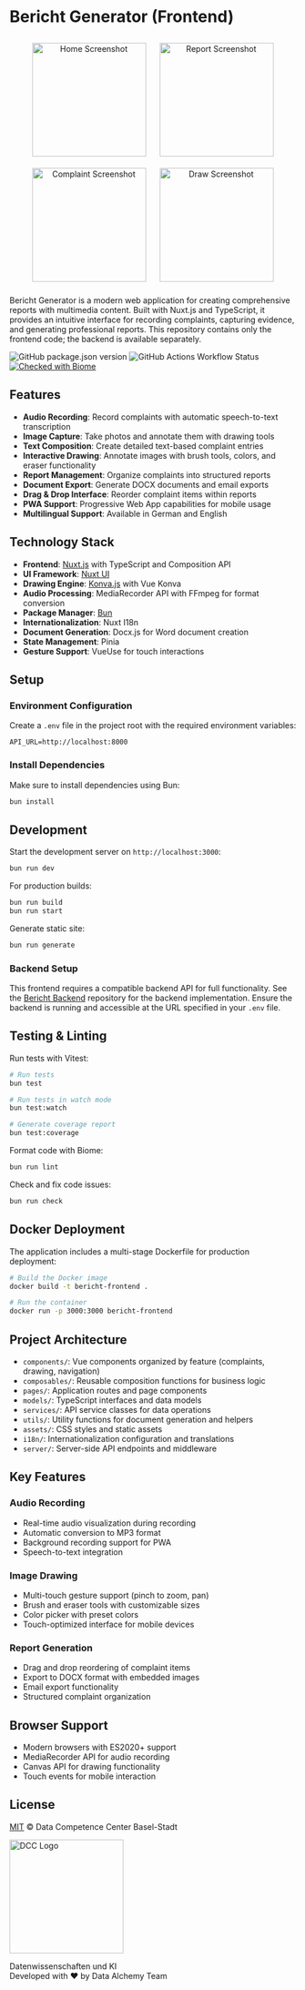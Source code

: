 # Bericht Generator (Frontend)

<div align="center">
  <img src="_imgs/home.png" alt="Home Screenshot" width="200" style="margin: 10px;"/>
  <img src="_imgs/report.png" alt="Report Screenshot" width="200" style="margin: 10px;"/>
  <img src="_imgs/complaint.png" alt="Complaint Screenshot" width="200" style="margin: 10px;"/>
  <img src="_imgs/draw.png" alt="Draw Screenshot" width="200" style="margin: 10px;"/>
</div>

Bericht Generator is a modern web application for creating comprehensive reports with multimedia content. Built with Nuxt.js and TypeScript, it provides an intuitive interface for recording complaints, capturing evidence, and generating professional reports. This repository contains only the frontend code; the backend is available separately.

![GitHub package.json version](https://img.shields.io/github/package-json/v/DCC-BS/bericht-frontend)
![GitHub Actions Workflow Status](https://img.shields.io/github/actions/workflow/status/DCC-BS/bericht-frontend/ci.yml)
[![Checked with Biome](https://img.shields.io/badge/Checked_with-Biome-60a5fa?style=flat&logo=biome)](https://biomejs.dev)

## Features

- **Audio Recording**: Record complaints with automatic speech-to-text transcription
- **Image Capture**: Take photos and annotate them with drawing tools
- **Text Composition**: Create detailed text-based complaint entries
- **Interactive Drawing**: Annotate images with brush tools, colors, and eraser functionality
- **Report Management**: Organize complaints into structured reports
- **Document Export**: Generate DOCX documents and email exports
- **Drag & Drop Interface**: Reorder complaint items within reports
- **PWA Support**: Progressive Web App capabilities for mobile usage
- **Multilingual Support**: Available in German and English

## Technology Stack

- **Frontend**: [Nuxt.js](https://nuxt.com/) with TypeScript and Composition API
- **UI Framework**: [Nuxt UI](https://ui.nuxt.com/)
- **Drawing Engine**: [Konva.js](https://konvajs.org/) with Vue Konva
- **Audio Processing**: MediaRecorder API with FFmpeg for format conversion
- **Package Manager**: [Bun](https://bun.sh/)
- **Internationalization**: Nuxt I18n
- **Document Generation**: Docx.js for Word document creation
- **State Management**: Pinia
- **Gesture Support**: VueUse for touch interactions

## Setup

### Environment Configuration

Create a `.env` file in the project root with the required environment variables:

```
API_URL=http://localhost:8000
```

### Install Dependencies

Make sure to install dependencies using Bun:

```bash
bun install
```

## Development

Start the development server on `http://localhost:3000`:

```bash
bun run dev
```

For production builds:

```bash
bun run build
bun run start
```

Generate static site:

```bash
bun run generate
```

### Backend Setup

This frontend requires a compatible backend API for full functionality.
See the [Bericht Backend](https://github.com/DCC-BS/bericht-backend) repository for the backend implementation.
Ensure the backend is running and accessible at the URL specified in your `.env` file.

## Testing & Linting

Run tests with Vitest:

```bash
# Run tests
bun test

# Run tests in watch mode
bun test:watch

# Generate coverage report
bun test:coverage
```

Format code with Biome:

```bash
bun run lint
```

Check and fix code issues:

```bash
bun run check
```

## Docker Deployment

The application includes a multi-stage Dockerfile for production deployment:

```bash
# Build the Docker image
docker build -t bericht-frontend .

# Run the container
docker run -p 3000:3000 bericht-frontend
```

## Project Architecture

- `components/`: Vue components organized by feature (complaints, drawing, navigation)
- `composables/`: Reusable composition functions for business logic
- `pages/`: Application routes and page components
- `models/`: TypeScript interfaces and data models
- `services/`: API service classes for data operations
- `utils/`: Utility functions for document generation and helpers
- `assets/`: CSS styles and static assets
- `i18n/`: Internationalization configuration and translations
- `server/`: Server-side API endpoints and middleware

## Key Features

### Audio Recording
- Real-time audio visualization during recording
- Automatic conversion to MP3 format
- Background recording support for PWA
- Speech-to-text integration

### Image Drawing
- Multi-touch gesture support (pinch to zoom, pan)
- Brush and eraser tools with customizable sizes
- Color picker with preset colors
- Touch-optimized interface for mobile devices

### Report Generation
- Drag and drop reordering of complaint items
- Export to DOCX format with embedded images
- Email export functionality
- Structured complaint organization

## Browser Support

- Modern browsers with ES2020+ support
- MediaRecorder API for audio recording
- Canvas API for drawing functionality
- Touch events for mobile interaction

## License

[MIT](LICENSE) © Data Competence Center Basel-Stadt

<a href="https://www.bs.ch/schwerpunkte/daten/databs/schwerpunkte/datenwissenschaften-und-ki"><img src="https://github.com/DCC-BS/.github/blob/main/_imgs/databs_log.png?raw=true" alt="DCC Logo" width="200" /></a>

Datenwissenschaften und KI <br>
Developed with ❤️ by Data Alchemy Team

